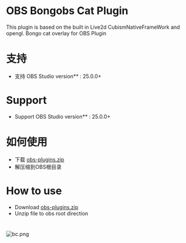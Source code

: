 # OBS Bongobs Cat Plugin
 This plugin is based on the built in Live2d CubismNativeFrameWork and opengl.
 Bongo cat overlay for OBS Plugin
 # 支持
* 支持 OBS Studio version** : 25.0.0+
# Support
* Support OBS Studio version** : 25.0.0+
# 如何使用
* 下载 [obs-plugins.zip ]()
* 解压缩到OBS根目录
# How to use
* Download [obs-plugins.zip ]()
* Unzip file to obs root direction
# 
![bc.png](https://github.com/a1928370421/Bongobs-Cat-Plugin/blob/master/Resources/Bango%20Cat/bc.PNG)
